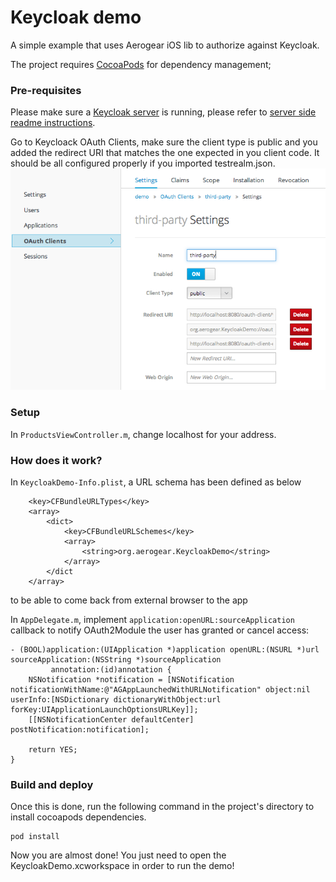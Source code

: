 # Keycloak demo

A simple example that uses Aerogear iOS lib to authorize against Keycloak. 

The project requires [CocoaPods](http://cocoapods.org/) for dependency management;

### Pre-requisites
Please make sure a [Keycloak server](http://www.jboss.org/keycloak) is running, please refer to [server side readme instructions](https://github.com/aerogear/aerogear-backend-cookbook). 

Go to Keycloack OAuth Clients, make sure the client type is public and you added the redirect URI that matches the one expected in you client code. It should be all configured properly if you imported testrealm.json.
![Keycloack OAUth2 configuration](https://github.com/aerogear/aerogear-ios-cookbook/raw/master/ProductInventory/KeycloackConfigOAuth2.png "Keycloack OAUth2 configuration")

### Setup

In ```ProductsViewController.m```, change localhost for your address.

### How does it work?
In ```KeycloakDemo-Info.plist```, a URL schema has been defined as below

```
	<key>CFBundleURLTypes</key>
	<array>
		<dict>
			<key>CFBundleURLSchemes</key>
			<array>
				<string>org.aerogear.KeycloakDemo</string>
			</array>
		</dict
	</array>
```
to be able to come back from external browser to the app

In ```AppDelegate.m```, implement ```application:openURL:sourceApplication``` callback to notify OAuth2Module the user has granted or cancel access:


```
- (BOOL)application:(UIApplication *)application openURL:(NSURL *)url sourceApplication:(NSString *)sourceApplication
         annotation:(id)annotation {
    NSNotification *notification = [NSNotification notificationWithName:@"AGAppLaunchedWithURLNotification" object:nil userInfo:[NSDictionary dictionaryWithObject:url forKey:UIApplicationLaunchOptionsURLKey]];
    [[NSNotificationCenter defaultCenter] postNotification:notification];

    return YES;
}
```

### Build and deploy

Once this is done, run the following command in the project's directory to install cocoapods dependencies.

    pod install

Now you are almost done! You just need to open the KeycloakDemo.xcworkspace in order to run the demo!


